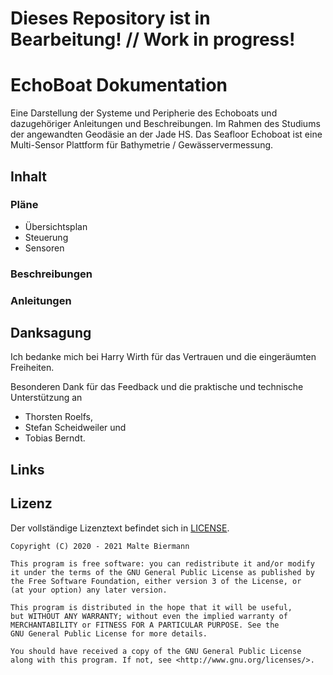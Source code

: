 Dieses Repository ist in Bearbeitung! // Work in progress!
===
# EchoBoat Dokumentation
Eine Darstellung der Systeme und Peripherie des Echoboats und dazugehöriger Anleitungen und Beschreibungen. Im Rahmen des Studiums der angewandten Geodäsie an der Jade HS.
Das Seafloor Echoboat ist eine Multi-Sensor Plattform für Bathymetrie / Gewässervermessung.
## Inhalt
### Pläne
- Übersichtsplan
- Steuerung
- Sensoren
### Beschreibungen
### Anleitungen
## Danksagung
Ich bedanke mich bei Harry Wirth für das Vertrauen und die eingeräumten Freiheiten.

Besonderen Dank für das Feedback und die praktische und technische Unterstützung an 
- Thorsten Roelfs, 
- Stefan Scheidweiler und 
- Tobias Berndt. 

## Links
## Lizenz
Der vollständige Lizenztext befindet sich in [LICENSE][1].
```
Copyright (C) 2020 - 2021 Malte Biermann

This program is free software: you can redistribute it and/or modify
it under the terms of the GNU General Public License as published by
the Free Software Foundation, either version 3 of the License, or
(at your option) any later version.

This program is distributed in the hope that it will be useful,
but WITHOUT ANY WARRANTY; without even the implied warranty of
MERCHANTABILITY or FITNESS FOR A PARTICULAR PURPOSE. See the
GNU General Public License for more details.

You should have received a copy of the GNU General Public License
along with this program. If not, see <http://www.gnu.org/licenses/>.
```
[1]: https://github.com/MalteBiermann/EchoBoat/LICENSE